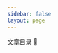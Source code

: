 ```yaml
---
sidebar: false
layout: page
---
```


<script setup>
import Directory from '../support/directory.vue'
import { useData } from 'vitepress'
import { useSidebar } from 'vitepress/dist/client/theme-default/composables/sidebar'

const page = import('./jdk_support.md')


const data = useData()
page.then( res => {
console.log(res)
console.log(data.lang.value)
console.log(new Date(res.__pageData.lastUpdated).toLocaleString(data.lang.value))
})

const { sidebar } = useSidebar()

console.log(sidebar)

</script>


文章目录 :tada:

<Directory :sidebarGroups="sidebar" />


